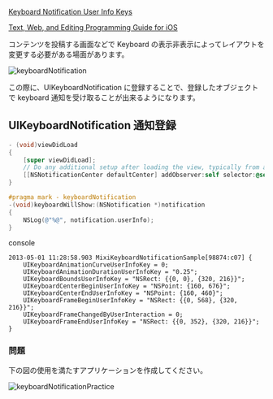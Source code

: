 [Keyboard Notification User Info Keys](http://developer.apple.com/library/ios/documentation/uikit/reference/UIWindow_Class/UIWindowClassReference/UIWindowClassReference.html#//apple_ref/doc/constant_group/Keyboard_Notification_User_Info_Keys)

[Text, Web, and Editing Programming Guide for iOS](http://developer.apple.com/library/ios/documentation/StringsTextFonts/Conceptual/TextAndWebiPhoneOS/TextAndWebiPhoneOS.pdf)

コンテンツを投稿する画面などで Keyboard の表示非表示によってレイアウトを変更する必要がある場面があります。

![keyboardNotification](https://raw.github.com/mixi-inc/iOSTraining/master/Doc/Images/5.4/keyboardNotification.png)

この際に、UIKeyboardNotification に登録することで、登録したオブジェクトで keyboard 通知を受け取ることが出来るようになります。

## UIKeyboardNotification 通知登録
```objective-c
- (void)viewDidLoad
{
    [super viewDidLoad];
	// Do any additional setup after loading the view, typically from a nib.
    [[NSNotificationCenter defaultCenter] addObserver:self selector:@selector(keyboardWillShow:) name:UIKeyboardWillShowNotification object:nil];
}

#pragma mark - keyboardNotification
-(void)keyboardWillShow:(NSNotification *)notification
{
    NSLog(@"%@", notification.userInfo);
}

```

console
```
2013-05-01 11:28:58.903 MixiKeyboardNotificationSample[98874:c07] {
    UIKeyboardAnimationCurveUserInfoKey = 0;
    UIKeyboardAnimationDurationUserInfoKey = "0.25";
    UIKeyboardBoundsUserInfoKey = "NSRect: {{0, 0}, {320, 216}}";
    UIKeyboardCenterBeginUserInfoKey = "NSPoint: {160, 676}";
    UIKeyboardCenterEndUserInfoKey = "NSPoint: {160, 460}";
    UIKeyboardFrameBeginUserInfoKey = "NSRect: {{0, 568}, {320, 216}}";
    UIKeyboardFrameChangedByUserInteraction = 0;
    UIKeyboardFrameEndUserInfoKey = "NSRect: {{0, 352}, {320, 216}}";
}
```

### 問題
下の図の使用を満たすアプリケーションを作成してください。

![keyboardNotificationPractice](https://raw.github.com/mixi-inc/iOSTraining/master/Doc/Images/5.4/keyboardNotificationPractice.png)